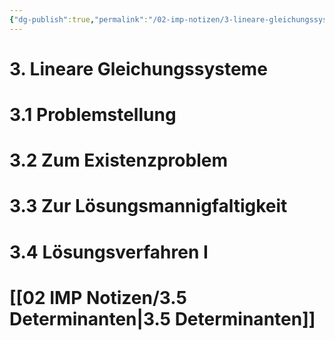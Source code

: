 ```yaml
---
{"dg-publish":true,"permalink":"/02-imp-notizen/3-lineare-gleichungssysteme/"}
---
```


# 3. Lineare Gleichungssysteme
# 3.1 Problemstellung
# 3.2 Zum Existenzproblem
# 3.3 Zur Lösungsmannigfaltigkeit
# 3.4 Lösungsverfahren I 
# [[02 IMP Notizen/3.5 Determinanten|3.5 Determinanten]]
